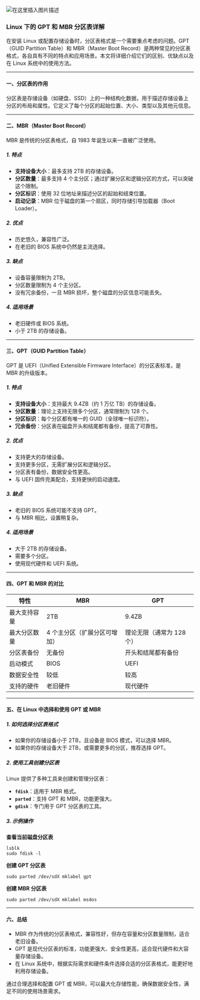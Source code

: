 
![在这里插入图片描述](https://i-blog.csdnimg.cn/direct/a7d327f1dccf4d8f9cc0bdeafff7cd4c.png)



### Linux 下的 GPT 和 MBR 分区表详解

在安装 Linux 或配置存储设备时，分区表格式是一个需要重点考虑的问题。GPT（GUID Partition Table）和 MBR（Master Boot Record）是两种常见的分区表格式，各自具有不同的特点和应用场景。本文将详细介绍它们的区别、优缺点以及在 Linux 系统中的使用方法。

------

#### 一、分区表的作用

分区表是存储设备（如硬盘、SSD）上的一种结构化数据，用于描述存储设备上分区的布局和属性。它定义了每个分区的起始位置、大小、类型以及其他元信息。

------

#### 二、MBR（Master Boot Record）

MBR 是传统的分区表格式，自 1983 年诞生以来一直被广泛使用。

##### 1. **特点**

- **支持设备大小**：最多支持 2TB 的存储设备。
- **分区数量**：最多支持 4 个主分区；通过扩展分区和逻辑分区的方式，可以突破这个限制。
- **分区标识**：使用 32 位地址来描述分区的起始和结束位置。
- **启动记录**：MBR 位于磁盘的第一个扇区，同时存储引导加载器（Boot Loader）。

##### 2. **优点**

- 历史悠久，兼容性广泛。
- 在老旧的 BIOS 系统中仍然是主流选择。

##### 3. **缺点**

- 设备容量限制为 2TB。
- 分区数量限制为 4 个主分区。
- 没有冗余备份，一旦 MBR 损坏，整个磁盘的分区信息可能丢失。

##### 4. **适用场景**

- 老旧硬件或 BIOS 系统。
- 小于 2TB 的存储设备。

------

#### 三、GPT（GUID Partition Table）

GPT 是 UEFI（Unified Extensible Firmware Interface）的分区表标准，是 MBR 的升级版本。

##### 1. **特点**

- **支持设备大小**：支持最大 9.4ZB（约 1 万亿 TB）的存储设备。
- **分区数量**：理论上支持无限多个分区，通常限制为 128 个。
- **分区标识**：每个分区都有唯一的 GUID（全球唯一标识符）。
- **冗余备份**：分区表在磁盘开头和结尾都有备份，提高了可靠性。

##### 2. **优点**

- 支持更大的存储设备。
- 支持更多分区，无需扩展分区和逻辑分区。
- 分区表有备份，数据安全性更高。
- 与 UEFI 固件完美配合，支持更快的启动速度。

##### 3. **缺点**

- 老旧的 BIOS 系统可能不支持 GPT。
- 与 MBR 相比，设置稍复杂。

##### 4. **适用场景**

- 大于 2TB 的存储设备。
- 需要多个分区。
- 使用现代硬件和 UEFI 系统。

------

#### 四、GPT 和 MBR 的对比

| 特性         | MBR                          | GPT                       |
| ------------ | ---------------------------- | ------------------------- |
| 最大支持容量 | 2TB                          | 9.4ZB                     |
| 最大分区数量 | 4 个主分区（扩展分区可增加） | 理论无限（通常为 128 个） |
| 分区表备份   | 无备份                       | 开头和结尾都有备份        |
| 启动模式     | BIOS                         | UEFI                      |
| 数据安全性   | 较低                         | 较高                      |
| 支持的硬件   | 老旧硬件                     | 现代硬件                  |

------

#### 五、在 Linux 中选择和使用 GPT 或 MBR

##### 1. **如何选择分区表格式**

- 如果你的存储设备小于 2TB，且设备是 BIOS 模式，可以选择 MBR。
- 如果你的存储设备大于 2TB，或需要更多的分区，推荐选择 GPT。

##### 2. **使用工具创建分区表**

Linux 提供了多种工具来创建和管理分区表：

- **`fdisk`**：适用于 MBR 格式。
- **`parted`**：支持 GPT 和 MBR，功能更强大。
- **`gdisk`**：专门用于 GPT 分区表的工具。

##### 3. **示例操作**

**查看当前磁盘分区表**

```
lsblk
sudo fdisk -l
```

**创建 GPT 分区表**

```
sudo parted /dev/sdX mklabel gpt
```

**创建 MBR 分区表**

```
sudo parted /dev/sdX mklabel msdos
```

------

#### 六、总结

- MBR 作为传统的分区表格式，兼容性好，但存在容量和分区数量限制，适合老旧设备。
- GPT 是现代分区表的标准，功能更强大、安全性更高，适合现代硬件和大容量存储设备。
- 在 Linux 系统中，根据实际需求和硬件条件选择合适的分区表格式，能更好地利用存储设备。

通过合理选择和配置 GPT 或 MBR，可以最大化存储性能，确保数据安全性，满足不同的使用场景需求。
